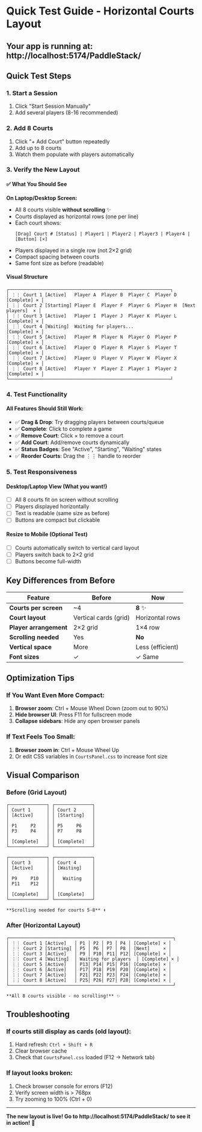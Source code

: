 # Quick Test Guide - Horizontal Courts Layout

## Your app is running at: http://localhost:5174/PaddleStack/

## Quick Test Steps

### 1. Start a Session
1. Click "Start Session Manually"
2. Add several players (8-16 recommended)

### 2. Add 8 Courts
1. Click "+ Add Court" button repeatedly
2. Add up to 8 courts
3. Watch them populate with players automatically

### 3. Verify the New Layout

#### ✅ What You Should See

**On Laptop/Desktop Screen:**
- All 8 courts visible **without scrolling** ✨
- Courts displayed as horizontal rows (one per line)
- Each court shows:
  ```
  [Drag] Court # [Status] | Player1 | Player2 | Player3 | Player4 | [Button] [×]
  ```
- Players displayed in a single row (not 2×2 grid)
- Compact spacing between courts
- Same font size as before (readable)

#### Visual Structure
```
┌────────────────────────────────────────────────────────────┐
│ ⋮⋮ Court 1 [Active]   Player A  Player B  Player C  Player D  [Complete] × │
│ ⋮⋮ Court 2 [Starting] Player E  Player F  Player G  Player H  [Next players]  × │
│ ⋮⋮ Court 3 [Active]   Player I  Player J  Player K  Player L  [Complete] × │
│ ⋮⋮ Court 4 [Waiting]  Waiting for players...                  [Complete] × │
│ ⋮⋮ Court 5 [Active]   Player M  Player N  Player O  Player P  [Complete] × │
│ ⋮⋮ Court 6 [Active]   Player Q  Player R  Player S  Player T  [Complete] × │
│ ⋮⋮ Court 7 [Active]   Player U  Player V  Player W  Player X  [Complete] × │
│ ⋮⋮ Court 8 [Active]   Player Y  Player Z  Player 1  Player 2  [Complete] × │
└────────────────────────────────────────────────────────────┘
```

### 4. Test Functionality

#### All Features Should Still Work:
- ✅ **Drag & Drop**: Try dragging players between courts/queue
- ✅ **Complete**: Click to complete a game
- ✅ **Remove Court**: Click × to remove a court
- ✅ **Add Court**: Add/remove courts dynamically
- ✅ **Status Badges**: See "Active", "Starting", "Waiting" states
- ✅ **Reorder Courts**: Drag the ⋮⋮ handle to reorder

### 5. Test Responsiveness

#### Desktop/Laptop View (What you want!)
- [ ] All 8 courts fit on screen without scrolling
- [ ] Players displayed horizontally
- [ ] Text is readable (same size as before)
- [ ] Buttons are compact but clickable

#### Resize to Mobile (Optional Test)
- [ ] Courts automatically switch to vertical card layout
- [ ] Players switch back to 2×2 grid
- [ ] Buttons become full-width

## Key Differences from Before

| Feature | Before | Now |
|---------|--------|-----|
| **Courts per screen** | ~4 | **8** ✨ |
| **Court layout** | Vertical cards (grid) | Horizontal rows |
| **Player arrangement** | 2×2 grid | 1×4 row |
| **Scrolling needed** | Yes | **No** |
| **Vertical space** | More | Less (efficient) |
| **Font sizes** | ✓ | ✓ Same |

## Optimization Tips

### If You Want Even More Compact:
1. **Browser zoom**: Ctrl + Mouse Wheel Down (zoom out to 90%)
2. **Hide browser UI**: Press F11 for fullscreen mode
3. **Collapse sidebars**: Hide any open browser panels

### If Text Feels Too Small:
1. **Browser zoom in**: Ctrl + Mouse Wheel Up
2. Or edit CSS variables in `CourtsPanel.css` to increase font size

## Visual Comparison

### Before (Grid Layout)
```
┌──────────────┐ ┌──────────────┐
│ Court 1      │ │ Court 2      │
│ [Active]     │ │ [Starting]   │
│              │ │              │
│ P1     P2    │ │ P5     P6    │
│ P3     P4    │ │ P7     P8    │
│              │ │              │
│ [Complete]   │ │ [Complete]   │
└──────────────┘ └──────────────┘

┌──────────────┐ ┌──────────────┐
│ Court 3      │ │ Court 4      │
│ [Active]     │ │ [Waiting]    │
│              │ │              │
│ P9     P10   │ │   Waiting    │
│ P11    P12   │ │              │
│              │ │              │
│ [Complete]   │ │ [Complete]   │
└──────────────┘ └──────────────┘

**Scrolling needed for courts 5-8** ⬇️
```

### After (Horizontal Layout)
```
┌─────────────────────────────────────────────────────────────┐
│ ⋮⋮ Court 1 [Active]   │ P1 │ P2 │ P3 │ P4 │ [Complete] × │
│ ⋮⋮ Court 2 [Starting] │ P5 │ P6 │ P7 │ P8 │ [Next]     × │
│ ⋮⋮ Court 3 [Active]   │ P9 │ P10│ P11│ P12│ [Complete] × │
│ ⋮⋮ Court 4 [Waiting]  │ Waiting for players  │ [Complete] × │
│ ⋮⋮ Court 5 [Active]   │ P13│ P14│ P15│ P16│ [Complete] × │
│ ⋮⋮ Court 6 [Active]   │ P17│ P18│ P19│ P20│ [Complete] × │
│ ⋮⋮ Court 7 [Active]   │ P21│ P22│ P23│ P24│ [Complete] × │
│ ⋮⋮ Court 8 [Active]   │ P25│ P26│ P27│ P28│ [Complete] × │
└─────────────────────────────────────────────────────────────┘

**All 8 courts visible - no scrolling!** ✨
```

## Troubleshooting

### If courts still display as cards (old layout):
1. Hard refresh: `Ctrl + Shift + R` 
2. Clear browser cache
3. Check that `CourtsPanel.css` loaded (F12 → Network tab)

### If layout looks broken:
1. Check browser console for errors (F12)
2. Verify screen width is > 768px
3. Try zooming to 100% (Ctrl + 0)

---

**The new layout is live! Go to http://localhost:5174/PaddleStack/ to see it in action!** 🚀
